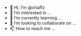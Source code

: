 - 👋 Hi, I’m @chaffz
- 👀 I’m interested in ...
- 🌱 I’m currently learning ...
- 💞️ I’m looking to collaborate on ...
- 📫 How to reach me ...

<!---
chaffz/chaffz is a ✨ special ✨ repository because its `README.md` (this file) appears on your GitHub profile.
You can click the Preview link to take a look at your changes.
--->
